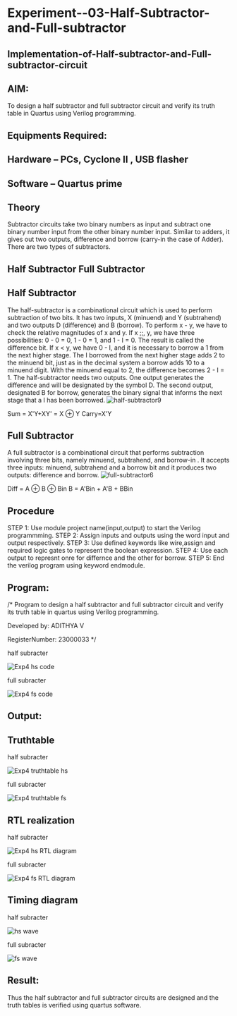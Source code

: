 # Experiment--03-Half-Subtractor-and-Full-subtractor
## Implementation-of-Half-subtractor-and-Full-subtractor-circuit
## AIM:
To design a half subtractor and full subtractor circuit and verify its truth table in Quartus using Verilog programming.

## Equipments Required:
## Hardware – PCs, Cyclone II , USB flasher
## Software – Quartus prime
## Theory
Subtractor circuits take two binary numbers as input and subtract one binary number input from the other binary number input. Similar to adders, it gives out two outputs, difference and borrow (carry-in the case of Adder). There are two types of subtractors.

## Half Subtractor Full Subtractor
## Half Subtractor
The half-subtractor is a combinational circuit which is used to perform subtraction of two bits. It has two inputs, X (minuend) and Y (subtrahend) and two outputs D (difference) and B (borrow). To perform x - y, we have to check the relative magnitudes of x and y. If x ;;, y, we have three possibilities: 0 - 0 = 0, 1 - 0 = 1, and 1 - I = 0. The result is called the difference bit. If x < y, we have 0 - I, and it is necessary to borrow a 1 from the next higher stage. The I borrowed from the next higher stage adds 2 to the minuend bit, just as in the decimal system a borrow adds 10 to a minuend digit. With the minuend equal to 2, the difference becomes 2 - I = 1. The half-subtractor needs two outputs. One output generates the difference and will be designated by the symbol D. The second output, designated B for borrow, generates the binary signal that informs the next stage that a I has been borrowed.
![half-subtractor9](https://user-images.githubusercontent.com/36288975/166112538-58c3bc7c-ee5d-4e6a-ac8d-8e8328efe27a.png)


Sum = X'Y+XY' = X ⊕ Y
Carry=X'Y

## Full Subtractor
A full subtractor is a combinational circuit that performs subtraction involving three bits, namely minuend, subtrahend, and borrow-in . It accepts three inputs: minuend, subtrahend and a borrow bit and it produces two outputs: difference and borrow. 
![full-subtractor6](https://user-images.githubusercontent.com/36288975/166112541-24c68359-3de8-4674-ae22-8272ffc385ed.png)


Diff = A ⊕ B ⊕ Bin B = A'Bin + A'B + BBin

## Procedure

STEP 1: Use module project name(input,output) to start the Verilog programmming.
STEP 2: Assign inputs and outputs using the word input and output respectively.
STEP 3: Use defined keywords like wire,assign and required logic gates to represent the boolean expression.
STEP 4: Use each output to represnt onre for differnce and the other for borrow.
STEP 5: End the verilog program using keyword endmodule. 


## Program:
/*
Program to design a half subtractor and full subtractor circuit and verify its truth table in quartus using Verilog programming.

Developed by: ADITHYA V

RegisterNumber: 23000033
*/

half subracter

![Exp4 hs code](https://github.com/ADITHYA23000033/Experiment--03-Half-Subtractor-and-Full-subtractor/assets/148514544/99c72620-d6aa-4f51-abcd-b0bd2d6e0aa5)

full subracter

![Exp4 fs code](https://github.com/ADITHYA23000033/Experiment--03-Half-Subtractor-and-Full-subtractor/assets/148514544/dc7a29bc-ee12-4d67-88d4-0fcc2e114993)

## Output:

## Truthtable

half subracter

![Exp4 truthtable hs](https://github.com/ADITHYA23000033/Experiment--03-Half-Subtractor-and-Full-subtractor/assets/148514544/8c2b1132-eabf-4e76-b78f-0c0c49e571fb)

full subracter

![Exp4 truthtable fs](https://github.com/ADITHYA23000033/Experiment--03-Half-Subtractor-and-Full-subtractor/assets/148514544/a8916692-adac-4715-b819-ff65a2aebe41)

##  RTL realization

half subracter

![Exp4 hs RTL diagram](https://github.com/ADITHYA23000033/Experiment--03-Half-Subtractor-and-Full-subtractor/assets/148514544/21ff9437-b1bc-4652-b873-f0e44d30b68f)

full subracter

![Exp4 fs RTL diagram](https://github.com/ADITHYA23000033/Experiment--03-Half-Subtractor-and-Full-subtractor/assets/148514544/52a60061-ff51-4cc5-93bd-cc2e4ac1e7c3)

## Timing diagram 

half subracter

![hs wave](https://github.com/ADITHYA23000033/Experiment--03-Half-Subtractor-and-Full-subtractor/assets/148514544/8122a67e-2e61-45fa-bb5c-7e8c1baf91e0)

full subracter

![fs wave](https://github.com/ADITHYA23000033/Experiment--03-Half-Subtractor-and-Full-subtractor/assets/148514544/8f7cad2b-20d6-4173-aed6-17a0f0115fdc)

## Result:
Thus the half subtractor and full subtractor circuits are designed and the truth tables is verified using quartus software.

